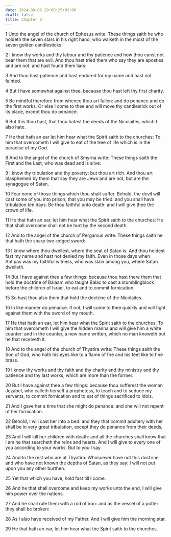 ```yaml
---
date: 2024-09-06 20:00:25+02:00
draft: false
title: Chapter 2
---
```




1 Unto the angel of the church of Ephesus write: These things saith he who holdeth the seven stars in his right hand, who walketh in the midst of the seven golden candlesticks:

2 I know thy works and thy labour and thy patience and how thou canst not bear them that are evil. And thou hast tried them who say they are apostles and are not: and hast found them liars:

3 And thou hast patience and hast endured for my name and hast not fainted.

4 But I have somewhat against thee, because thou hast left thy first charity.

5 Be mindful therefore from whence thou art fallen: and do penance and do the first works. Or else I come to thee and will move thy candlestick out of its place, except thou do penance.

6 But this thou hast, that thou hatest the deeds of the Nicolaites, which I also hate.

7 He that hath an ear let him hear what the Spirit saith to the churches: To him that overcometh I will give to eat of the tree of life which is in the paradise of my God.

8 And to the angel of the church of Smyrna write: These things saith the First and the Last, who was dead and is alive:

9 I know thy tribulation and thy poverty: but thou art rich. And thou art blasphemed by them that say they are Jews and are not, but are the synagogue of Satan.

10 Fear none of those things which thou shalt suffer. Behold, the devil will cast some of you into prison, that you may be tried: and you shall have tribulation ten days. Be thou faithful unto death: and I will give thee the crown of life.

11 He that hath an ear, let him hear what the Spirit saith to the churches: He that shall overcome shall not be hurt by the second death.

12 And to the angel of the church of Pergamus write: These things saith he that hath the sharp two-edged sword:

13 I know where thou dwellest, where the seat of Satan is. And thou holdest fast my name and hast not denied my faith. Even in those days when Antipas was my faithful witness, who was slain among you, where Satan dwelleth.

14 But I have against thee a few things: because thou hast there them that hold the doctrine of Balaam who taught Balac to cast a stumblingblock before the children of Israel, to eat and to commit fornication.

15 So hast thou also them that hold the doctrine of the Nicolaites.

16 In like manner do penance. If not, I will come to thee quickly and will fight against them with the sword of my mouth.

17 He that hath an ear, let him hear what the Spirit saith to the churches: To him that overcometh I will give the hidden manna and will give him a white counter: and in the counter, a new name written, which no man knoweth but he that receiveth it.

18 And to the angel of the church of Thyatira write: These things saith the Son of God, who hath his eyes like to a flame of fire and his feet like to fine brass.

19 I know thy works and thy faith and thy charity and thy ministry and thy patience and thy last works, which are more than the former.

20 But I have against thee a few things: because thou sufferest the woman Jezabel, who calleth herself a prophetess, to teach and to seduce my servants, to commit fornication and to eat of things sacrificed to idols.

21 And I gave her a time that she might do penance: and she will not repent of her fornication.

22 Behold, I will cast her into a bed: and they that commit adultery with her shall be in very great tribulation, except they do penance from their deeds,

23 And I will kill her children with death: and all the churches shall know that I am he that searcheth the reins and hearts. And I will give to every one of you according to your works. But to you I say

24 And to the rest who are at Thyatira: Whosoever have not this doctrine and who have not known the depths of Satan, as they say: I will not put upon you any other burthen.

25 Yet that which you have, hold fast till I come.

26 And he that shall overcome and keep my works unto the end, I will give him power over the nations.

27 And he shall rule them with a rod of iron: and as the vessel of a potter they shall be broken:

28 As I also have received of my Father. And I will give him the morning star.

29 He that hath an ear, let him hear what the Spirit saith to the churches.

